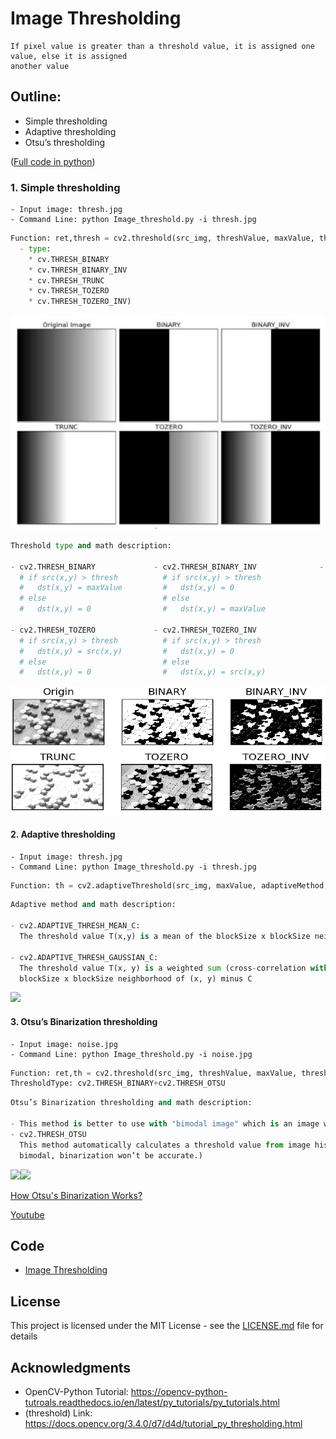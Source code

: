 # Image Thresholding
```
If pixel value is greater than a threshold value, it is assigned one value, else it is assigned 
another value 
```
## Outline:
- Simple thresholding 
- Adaptive thresholding
- Otsu’s thresholding

([Full code in python](https://github.com/Hank-Tsou/Computer-Vision-OpenCV-Python/blob/master/tutorials/Image_Processing/2_Image_Thresholding/Image_Threshold.py))

### 1. Simple thresholding 
```
- Input image: thresh.jpg
- Command Line: python Image_threshold.py -i thresh.jpg
```
```python
Function: ret,thresh = cv2.threshold(src_img, threshValue, maxValue, thresholdType)
  - type:
    * cv.THRESH_BINARY
    * cv.THRESH_BINARY_INV
    * cv.THRESH_TRUNC
    * cv.THRESH_TOZERO
    * cv.THRESH_TOZERO_INV)
```
![](README_IMG/simp_opencv_example.png)
```python
Threshold type and math description:

- cv2.THRESH_BINARY             - cv2.THRESH_BINARY_INV              - cv2.THRESH_TRUNC
  # if src(x,y) > thresh          # if src(x,y) > thresh               # if src(x,y) > thresh
  #   dst(x,y) = maxValue         #   dst(x,y) = 0                     #   dst(x,y) = thresh
  # else                          # else                               # else
  #   dst(x,y) = 0                #   dst(x,y) = maxValue              #   dst(x,y) = src(x,y)
  
- cv2.THRESH_TOZERO             - cv2.THRESH_TOZERO_INV
  # if src(x,y) > thresh          # if src(x,y) > thresh
  #   dst(x,y) = src(x,y)         #   dst(x,y) = 0
  # else                          # else
  #   dst(x,y) = 0                #   dst(x,y) = src(x,y)
```
![](README_IMG/simple_thresh.png)

#### 2. Adaptive thresholding
```
- Input image: thresh.jpg
- Command Line: python Image_threshold.py -i thresh.jpg
```
```python
Function: th = cv2.adaptiveThreshold(src_img, maxValue, adaptiveMethod, thresholdType, blockSize, C)
```
```python
Adaptive method and math description:

- cv2.ADAPTIVE_THRESH_MEAN_C:
  The threshold value T(x,y) is a mean of the blockSize x blockSize neighborhood of (x, y) minus C .

- cv2.ADAPTIVE_THRESH_GAUSSIAN_C:
  The threshold value T(x, y) is a weighted sum (cross-correlation with a Gaussian window) of the 
  blockSize x blockSize neighborhood of (x, y) minus C
```
![](README_IMG/adaptive_thresh)

#### 3. Otsu’s Binarization thresholding
```
- Input image: noise.jpg
- Command Line: python Image_threshold.py -i noise.jpg
```
```python
Function: ret,th = cv2.threshold(src_img, threshValue, maxValue, thresholdType)
ThresholdType: cv2.THRESH_BINARY+cv2.THRESH_OTSU
```
```python
Otsu’s Binarization thresholding and math description:

- This method is better to use with "bimodal image" which is an image whose histogram has two peaks.
- cv2.THRESH_OTSU
  This method automatically calculates a threshold value from image histogram for a bimodal image. (For images which are not 
  bimodal, binarization won’t be accurate.)
```
![](README_IMG/Otsus_thresh)![](README_IMG/otsu_opencv_example)

[How Otsu's Binarization Works?](https://docs.opencv.org/3.4.0/d7/d4d/tutorial_py_thresholding.html)

[Youtube](https://www.youtube.com/watch?v=mnmjZOLjoBA)

## Code
- [Image Thresholding](https://github.com/Hank-Tsou/Computer-Vision-OpenCV-Python/blob/master/tutorials/Image_Processing/2_Image_Thresholding/Image_Threshold.py)

## License

This project is licensed under the MIT License - see the [LICENSE.md](LICENSE.md) file for details

## Acknowledgments

* OpenCV-Python Tutorial: https://opencv-python-tutroals.readthedocs.io/en/latest/py_tutorials/py_tutorials.html
* (threshold) Link: https://docs.opencv.org/3.4.0/d7/d4d/tutorial_py_thresholding.html
